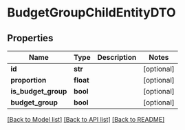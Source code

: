 # BudgetGroupChildEntityDTO

## Properties
Name | Type | Description | Notes
------------ | ------------- | ------------- | -------------
**id** | **str** |  | [optional] 
**proportion** | **float** |  | [optional] 
**is_budget_group** | **bool** |  | [optional] 
**budget_group** | **bool** |  | [optional] 

[[Back to Model list]](../README.md#documentation-for-models) [[Back to API list]](../README.md#documentation-for-api-endpoints) [[Back to README]](../README.md)

